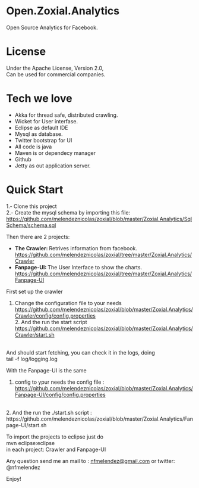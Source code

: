 Open.Zoxial.Analytics
======================

Open Source Analytics for Facebook.

License
===============
Under the Apache License, Version 2.0,  
Can be used for commercial companies.

Tech we love
===================
* Akka for thread safe, distributed crawling.
* Wicket for User interfase.
* Eclipse as default IDE
* Mysql as database.
* Twitter bootstrap for UI
* All code is java
* Maven is or dependecy manager
* Github
* Jetty as out application server.

Quick Start
===================
1.- Clone this project <br>
2.- Create the  mysql schema by importing this file: https://github.com/melendeznicolas/zoxial/blob/master/Zoxial.Analytics/SqlSchema/schema.sql

Then there are 2 projects:
 * <b>The Crawler: </b> Retrives information from facebook.
https://github.com/melendeznicolas/zoxial/tree/master/Zoxial.Analytics/Crawler
 * <b>Fanpage-UI: </b>The User Interface to show the charts.
https://github.com/melendeznicolas/zoxial/tree/master/Zoxial.Analytics/Fanpage-UI

First set up the crawler<br>
1. Change the configuration file to your needs <br>
https://github.com/melendeznicolas/zoxial/blob/master/Zoxial.Analytics/Crawler/config/config.properties
<br>2. And the run the start script
https://github.com/melendeznicolas/zoxial/blob/master/Zoxial.Analytics/Crawler/start.sh
<br>
And should start fetching, you can check it in the logs, doing <br>
tail -f log/logging.log
<br>

With the Fanpage-UI is the same <br>
1. config to ypur needs the config file : <br>
https://github.com/melendeznicolas/zoxial/blob/master/Zoxial.Analytics/Fanpage-UI/config/config.properties
<br>
2. And the run the ./start.sh script : <br>
https://github.com/melendeznicolas/zoxial/blob/master/Zoxial.Analytics/Fanpage-UI/start.sh
<br>

To import the projects to eclipse just do <br>
mvn eclipse:eclipse <br>in each project: Crawler and Fanpage-UI<br>

Any question send me an mail to : nfmelendez@gmail.com or twitter: @nfmelendez


Enjoy!

